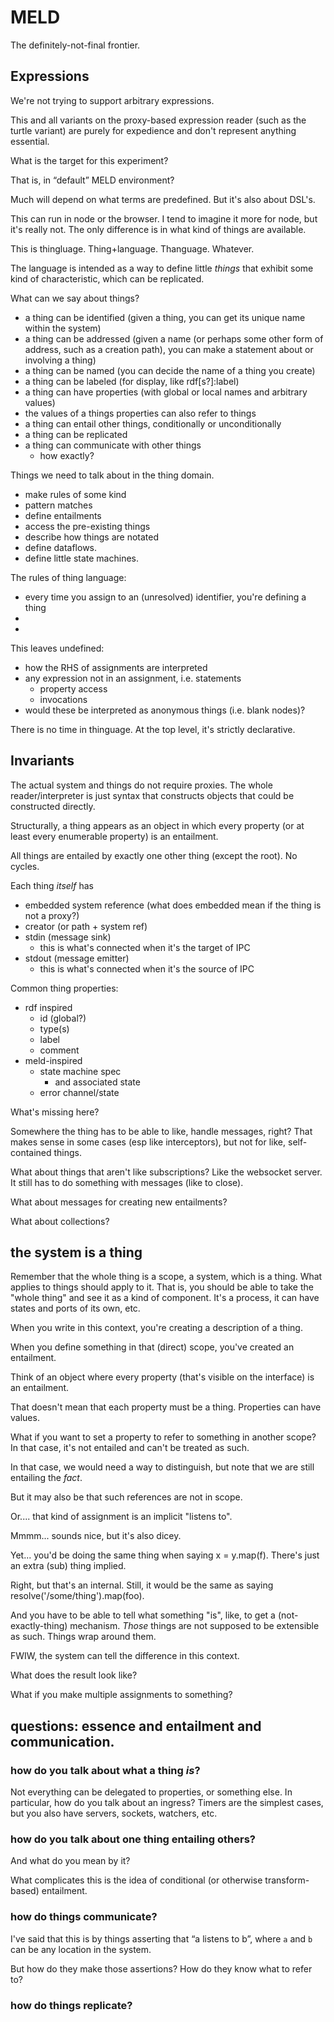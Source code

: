 # MELD

The definitely-not-final frontier.

## Expressions

We're not trying to support arbitrary expressions.

This and all variants on the proxy-based expression reader (such as the turtle
variant) are purely for expedience and don't represent anything essential.

What is the target for this experiment?

That is, in “default” MELD environment?

Much will depend on what terms are predefined.  But it's also about DSL's.

This can run in node or the browser.  I tend to imagine it more for node, but
it's really not.  The only difference is in what kind of things are available.

This is thingluage.  Thing+language.  Thanguage.  Whatever.

The language is intended as a way to define little *things* that exhibit some
kind of characteristic, which can be replicated.

What can we say about things?
- a thing can be identified (given a thing, you can get its unique name within
  the system)
- a thing can be addressed (given a name (or perhaps some other form of address,
  such as a creation path), you can make a statement about or involving a thing)
- a thing can be named (you can decide the name of a thing you create)
- a thing can be labeled (for display, like rdf[s?]:label)
- a thing can have properties (with global or local names and arbitrary values)
- the values of a things properties can also refer to things
- a thing can entail other things, conditionally or unconditionally
- a thing can be replicated
- a thing can communicate with other things
  - how exactly?

Things we need to talk about in the thing domain.
- make rules of some kind
- pattern matches
- define entailments
- access the pre-existing things
- describe how things are notated
- define dataflows.
- define little state machines.

The rules of thing language:
- every time you assign to an (unresolved) identifier, you're defining a thing
- 
- 

This leaves undefined:
- how the RHS of assignments are interpreted
- any expression not in an assignment, i.e. statements
  - property access
  - invocations
- would these be interpreted as anonymous things (i.e. blank nodes)?

There is no time in thinguage.  At the top level, it's strictly declarative.

## Invariants

The actual system and things do not require proxies.  The whole
reader/interpreter is just syntax that constructs objects that could be
constructed directly.

Structurally, a thing appears as an object in which every property (or at least
every enumerable property) is an entailment.

All things are entailed by exactly one other thing (except the root).  No
cycles.

Each thing *itself* has
- embedded system reference (what does embedded mean if the thing is not a
  proxy?)
- creator (or path + system ref)
- stdin (message sink)
  - this is what's connected when it's the target of IPC
- stdout (message emitter)
  - this is what's connected when it's the source of IPC

Common thing properties:
- rdf inspired
  - id (global?)
  - type(s)
  - label
  - comment
- meld-inspired
  - state machine spec
    - and associated state
  - error channel/state
  
What's missing here?

Somewhere the thing has to be able to like, handle messages, right?  That makes
sense in some cases (esp like interceptors), but not for like, self-contained
things.

What about things that aren't like subscriptions?  Like the websocket server.
It still has to do something with messages (like to close).

What about messages for creating new entailments?

What about collections?




## the system is a thing

Remember that the whole thing is a scope, a system, which is a thing.  What
applies to things should apply to it.  That is, you should be able to take the
"whole thing" and see it as a kind of component.  It's a process, it can have
states and ports of its own, etc.

When you write in this context, you're creating a description of a thing.

When you define something in that (direct) scope, you've created an entailment.

Think of an object where every property (that's visible on the interface) is an
entailment.

That doesn't mean that each property must be a thing.  Properties can have
values.

What if you want to set a property to refer to something in another scope?  In
that case, it's not entailed and can't be treated as such.

In that case, we would need a way to distinguish, but note that we are still
entailing the *fact*.

But it may also be that such references are not in scope.

Or.... that kind of assignment is an implicit "listens to".

Mmmm... sounds nice, but it's also dicey.

Yet... you'd be doing the same thing when saying x = y.map(f).  There's just an
extra (sub) thing implied.

Right, but that's an internal.  Still, it would be the same as saying
resolve('/some/thing').map(foo).

And you have to be able to tell what something "is", like, to get a
(not-exactly-thing) mechanism.  *Those* things are not supposed to be extensible
as such.  Things wrap around them.

FWIW, the system can tell the difference in this context.

What does the result look like?

What if you make multiple assignments to something?


## questions: essence and entailment and communication.


### how do you talk about what a thing *is*?

Not everything can be delegated to properties, or something else.  In
particular, how do you talk about an ingress?  Timers are the simplest cases,
but you also have servers, sockets, watchers, etc.

### how do you talk about one thing entailing others?

And what do you mean by it?

What complicates this is the idea of conditional (or otherwise transform-based)
entailment.

### how do things communicate?

I've said that this is by things asserting that “a listens to b”, where `a` and
`b` can be any location in the system.

But how do they make those assertions?  How do they know what to refer to?

### how do things replicate?

